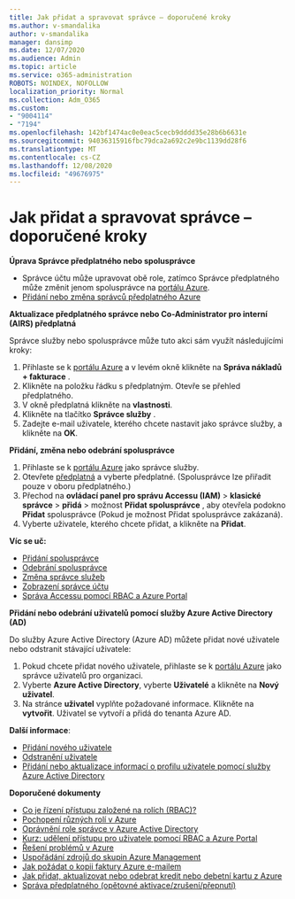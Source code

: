 ```yaml
---
title: Jak přidat a spravovat správce – doporučené kroky
ms.author: v-smandalika
author: v-smandalika
manager: dansimp
ms.date: 12/07/2020
ms.audience: Admin
ms.topic: article
ms.service: o365-administration
ROBOTS: NOINDEX, NOFOLLOW
localization_priority: Normal
ms.collection: Adm_O365
ms.custom:
- "9004114"
- "7194"
ms.openlocfilehash: 142bf1474ac0e0eac5cecb9dddd35e28b6b6631e
ms.sourcegitcommit: 94036315916fbc79dca2a692c2e9bc1139dd28f6
ms.translationtype: MT
ms.contentlocale: cs-CZ
ms.lasthandoff: 12/08/2020
ms.locfileid: "49676975"
---
```

# <a name="how-to-add-and-manage-adminstrators---recommended-steps"></a>Jak přidat a spravovat správce – doporučené kroky

**Úprava Správce předplatného nebo spolusprávce**

- Správce účtu může upravovat obě role, zatímco Správce předplatného může změnit jenom spolusprávce na [portálu Azure](https://ms.portal.azure.com/#home).
- [Přidání nebo změna správců předplatného Azure](https://docs.microsoft.com/azure/cost-management-billing/manage/add-change-subscription-administrator)

**Aktualizace předplatného správce nebo Co-Administrator pro interní (AIRS) předplatná**

Správce služby nebo spolusprávce může tuto akci sám využít následujícími kroky:

1. Přihlaste se k [portálu Azure](https://ms.portal.azure.com/#home) a v levém okně klikněte na **Správa nákladů + fakturace** .
2. Klikněte na položku řádku s předplatným. Otevře se přehled předplatného.
3. V okně  předplatná klikněte na **vlastnosti**. 
4. Klikněte na tlačítko **Správce služby** .
5. Zadejte e-mail uživatele, kterého chcete nastavit jako správce služby, a klikněte na **OK**.

**Přidání, změna nebo odebrání spolusprávce**

1. Přihlaste se k [portálu Azure](https://ms.portal.azure.com/#home) jako správce služby.
2. Otevřete [předplatná](https://ms.portal.azure.com/#blade/Microsoft_Azure_Billing/SubscriptionsBlade) a vyberte předplatné. (Spolusprávce lze přiřadit pouze v oboru předplatného.)
3. Přechod na **ovládací panel pro správu Accessu (IAM)**  >  **klasické správce**  >  **přidá**  >  možnost **Přidat spolusprávce** , aby otevřela podokno **Přidat** spolusprávce (Pokud je možnost Přidat spolusprávce zakázaná).
4. Vyberte uživatele, kterého chcete přidat, a klikněte na **Přidat**.

**Víc se uč:**
- [Přidání spolusprávce](https://docs.microsoft.com/azure/role-based-access-control/classic-administrators)
- [Odebrání spolusprávce](https://docs.microsoft.com/azure/role-based-access-control/classic-administrators)
- [Změna správce služeb](https://docs.microsoft.com/azure/role-based-access-control/classic-administrators)
- [Zobrazení správce účtu](https://docs.microsoft.com/azure/role-based-access-control/classic-administrators)
- [Správa Accessu pomocí RBAC a Azure Portal](https://docs.microsoft.com/azure/role-based-access-control/role-assignments-portal)

**Přidání nebo odebrání uživatelů pomocí služby Azure Active Directory (AD)**

Do služby Azure Active Directory (Azure AD) můžete přidat nové uživatele nebo odstranit stávající uživatele:

1. Pokud chcete přidat nového uživatele, přihlaste se k [portálu Azure](https://ms.portal.azure.com/#home) jako správce uživatelů pro organizaci.
2. Vyberte **Azure Active Directory**, vyberte **Uživatelé** a klikněte na **Nový uživatel**.
3. Na stránce **uživatel** vyplňte požadované informace. Klikněte na **vytvořit**. Uživatel se vytvoří a přidá do tenanta Azure AD.

**Další informace**:

- [Přidání nového uživatele](https://docs.microsoft.com/azure/active-directory/fundamentals/add-users-azure-active-directory)
- [Odstranění uživatele](https://docs.microsoft.com/azure/active-directory/fundamentals/add-users-azure-active-directory)
- [Přidání nebo aktualizace informací o profilu uživatele pomocí služby Azure Active Directory](https://docs.microsoft.com/azure/active-directory/fundamentals/active-directory-users-profile-azure-portal)

**Doporučené dokumenty**

- [Co je řízení přístupu založené na rolích (RBAC)?](https://docs.microsoft.com/azure/role-based-access-control/overview)
- [Pochopení různých rolí v Azure](https://docs.microsoft.com/azure/role-based-access-control/rbac-and-directory-admin-roles)
- [Oprávnění role správce v Azure Active Directory](https://docs.microsoft.com/azure/active-directory/roles/permissions-reference)
- [Kurz: udělení přístupu pro uživatele pomocí RBAC a Azure Portal](https://docs.microsoft.com/azure/role-based-access-control/quickstart-assign-role-user-portal)
- [Řešení problémů v Azure](https://docs.microsoft.com/azure/role-based-access-control/troubleshooting)
- [Uspořádání zdrojů do skupin Azure Management](https://docs.microsoft.com/azure/governance/management-groups/overview)
- [Jak požádat o kopii faktury Azure e-mailem](https://azure.microsoft.com/en-us/blog/azure-email-invoices/)
- [Jak přidat, aktualizovat nebo odebrat kredit nebo debetní kartu z Azure](https://docs.microsoft.com/azure/cost-management-billing/manage/change-credit-card)
- [Správa předplatného (opětovné aktivace/zrušení/přepnutí)](https://docs.microsoft.com/azure/cost-management-billing/manage/subscription-disabled)



